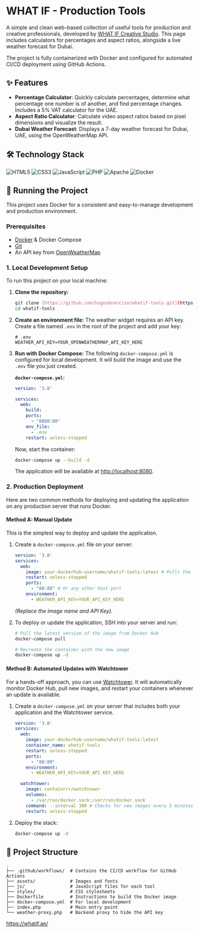 # WHAT IF - Production Tools

A simple and clean web-based collection of useful tools for production and creative professionals, developed by [WHAT IF Creative Studio](https://whatif.ae/). This page includes calculators for percentages and aspect ratios, alongside a live weather forecast for Dubai.

The project is fully containerized with Docker and configured for automated CI/CD deployment using GitHub Actions.

## ✨ Features

* **Percentage Calculator**: Quickly calculate percentages, determine what percentage one number is of another, and find percentage changes. Includes a 5% VAT calculator for the UAE.
* **Aspect Ratio Calculator**: Calculate video aspect ratios based on pixel dimensions and visualize the result.
* **Dubai Weather Forecast**: Displays a 7-day weather forecast for Dubai, UAE, using the OpenWeatherMap API.

## 🛠️ Technology Stack

![HTML5](https://img.shields.io/badge/html5-%23E34F26.svg?style=for-the-badge&logo=html5&logoColor=white)
![CSS3](https://img.shields.io/badge/css3-%231572B6.svg?style=for-the-badge&logo=css3&logoColor=white)
![JavaScript](https://img.shields.io/badge/javascript-%23323330.svg?style=for-the-badge&logo=javascript&logoColor=%23F7DF1E)
![PHP](https://img.shields.io/badge/php-%23777BB4.svg?style=for-the-badge&logo=php&logoColor=white)
![Apache](https://img.shields.io/badge/apache-%23D22128.svg?style=for-the-badge&logo=apache&logoColor=white)
![Docker](https://img.shields.io/badge/docker-%230db7ed.svg?style=for-the-badge&logo=docker&logoColor=white)

## 🚀 Running the Project

This project uses Docker for a consistent and easy-to-manage development and production environment.

### Prerequisites

* [Docker](https://www.docker.com/products/docker-desktop/) & Docker Compose
* [Git](https://git-scm.com/)
* An API key from [OpenWeatherMap](https://openweathermap.org/api)

### 1. Local Development Setup

To run this project on your local machine:

1.  **Clone the repository:**
    ```bash
    git clone [https://github.com/hugosbnarciso/whatif-tools.git](https://github.com/hugosbnarciso/whatif-tools.git)
    cd whatif-tools
    ```

2.  **Create an environment file:**
    The weather widget requires an API key. Create a file named `.env` in the root of the project and add your key:
    ```
    # .env
    WEATHER_API_KEY=YOUR_OPENWEATHERMAP_API_KEY_HERE
    ```

3.  **Run with Docker Compose:**
    The following `docker-compose.yml` is configured for local development. It will build the image and use the `.env` file you just created.

    **`docker-compose.yml`:**
    ```yaml
    version: '3.8'

    services:
      web:
        build: .
        ports:
          - "8080:80"
        env_file:
          - .env
        restart: unless-stopped
    ```

    Now, start the container:
    ```bash
    docker-compose up --build -d
    ```

    The application will be available at [http://localhost:8080](http://localhost:8080).

### 2. Production Deployment

Here are two common methods for deploying and updating the application on any production server that runs Docker.

#### Method A: Manual Update

This is the simplest way to deploy and update the application.

1.  Create a `docker-compose.yml` file on your server:
    ```yaml
    version: '3.8'
    services:
      web:
        image: your-dockerhub-username/whatif-tools:latest # Pulls the image from Docker Hub
        restart: unless-stopped
        ports:
          - "80:80" # Or any other host port
        environment:
          - WEATHER_API_KEY=YOUR_API_KEY_HERE
    ```
    *(Replace the image name and API Key).*

2.  To deploy or update the application, SSH into your server and run:
    ```bash
    # Pull the latest version of the image from Docker Hub
    docker-compose pull

    # Recreate the container with the new image
    docker-compose up -d
    ```

#### Method B: Automated Updates with Watchtower

For a hands-off approach, you can use [Watchtower](https://containrrr.dev/watchtower/). It will automatically monitor Docker Hub, pull new images, and restart your containers whenever an update is available.

1.  Create a `docker-compose.yml` on your server that includes both your application and the Watchtower service.

    ```yaml
    version: '3.8'
    services:
      web:
        image: your-dockerhub-username/whatif-tools:latest
        container_name: whatif-tools
        restart: unless-stopped
        ports:
          - "80:80"
        environment:
          - WEATHER_API_KEY=YOUR_API_KEY_HERE

      watchtower:
        image: containrrr/watchtower
        volumes:
          - /var/run/docker.sock:/var/run/docker.sock
        command: --interval 300 # Checks for new images every 5 minutes
        restart: unless-stopped
    ```

2.  Deploy the stack:
    ```bash
    docker-compose up -d
    ```

## 📂 Project Structure

```
.
├── .github/workflows/  # Contains the CI/CD workflow for GitHub Actions
├── assets/             # Images and fonts
├── js/                 # JavaScript files for each tool
├── styles/             # CSS stylesheets
├── Dockerfile          # Instructions to build the Docker image
├── docker-compose.yml  # For local development
├── index.php           # Main entry point
└── weather-proxy.php   # Backend proxy to hide the API key
```

https://whatif.ae/